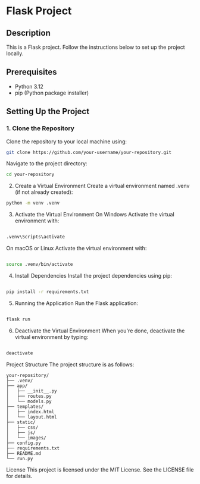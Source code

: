# Flask Project

## Description
This is a Flask project. Follow the instructions below to set up the project locally.

## Prerequisites
- Python 3.12
- pip (Python package installer)

## Setting Up the Project

### 1. Clone the Repository
Clone the repository to your local machine using:
```sh
git clone https://github.com/your-username/your-repository.git
```

Navigate to the project directory:

```sh
cd your-repository
```

2. Create a Virtual Environment
Create a virtual environment named .venv (if not already created):

```sh
python -m venv .venv
```

3. Activate the Virtual Environment
On Windows
Activate the virtual environment with:

```sh

.venv\Scripts\activate
```

On macOS or Linux
Activate the virtual environment with:

```sh

source .venv/bin/activate
```

4. Install Dependencies
Install the project dependencies using pip:

```sh

pip install -r requirements.txt
```

5. Running the Application
Run the Flask application:

```sh

flask run
```

6. Deactivate the Virtual Environment
When you're done, deactivate the virtual environment by typing:

```sh

deactivate
```

Project Structure
The project structure is as follows:

```
your-repository/
├── .venv/
├── app/
│   ├── __init__.py
│   ├── routes.py
│   └── models.py
├── templates/
│   ├── index.html
│   └── layout.html
├── static/
│   ├── css/
│   ├── js/
│   └── images/
├── config.py
├── requirements.txt
├── README.md
└── run.py
```
License
This project is licensed under the MIT License. See the LICENSE file for details.
